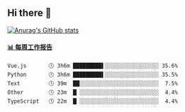 ## Hi there 👋

[![Anurag's GitHub stats](https://github-readme-stats-orilights.vercel.app/api?username=orilights)](https://github.com/anuraghazra/github-readme-stats)

<!--
**OriLight152/OriLight152** is a ✨ _special_ ✨ repository because its `README.md` (this file) appears on your GitHub profile.

Here are some ideas to get you started:

- 🔭 I’m currently working on ...
- 🌱 I’m currently learning ...
- 👯 I’m looking to collaborate on ...
- 🤔 I’m looking for help with ...
- 💬 Ask me about ...
- 📫 How to reach me: ...
- 😄 Pronouns: ...
- ⚡ Fun fact: ...
-->

<!-- waka-box start -->
#### <a href="https://gist.github.com/92c8d5b388768c10efcba86e82b7c4fb" target="_blank">📊 每周工作报告</a>
```text
Vue.js       🕓 3h6m █████████▌░░░░░░░░░░░░░░░░░ 35.6%
Python       🕓 3h6m █████████▌░░░░░░░░░░░░░░░░░ 35.5%
Text         🕓 39m  ██░░░░░░░░░░░░░░░░░░░░░░░░░  7.5%
Other        🕓 23m  █▏░░░░░░░░░░░░░░░░░░░░░░░░░  4.4%
TypeScript   🕓 22m  █▏░░░░░░░░░░░░░░░░░░░░░░░░░  4.4%
```
<!-- Powered by https://github.com/journey-ad/waka-box-go . -->
<!-- waka-box end -->
